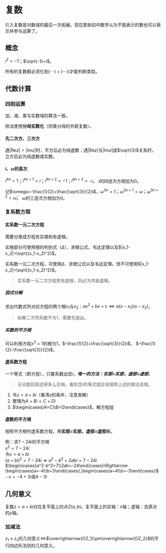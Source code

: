# 复数
引入复数是对数域的最后一次拓展。现在那些初中数学认为不能表示的数也可以表示并参与运算了。

## 概念
$i^2=-1$；$\sqrt{-1}=i$。

所有的复数都必须化到$(\dotsm)+(\dotsm)i$才能判断类型。

## 代数计算

### 四则运算
加、减、乘与实数域的算法一致。

除法使用**分母实数化**（同乘分母的共轭复数）。

#### 先二次方、三次方
遇$|\text{Re}z|=|\text{Im}z|$时，平方后必为纯虚数；遇$|\text{Re}z|$与$|\text{Im}z|$成$\sqrt{3}$关系时，
立方后必为纯虚数或实数。

#### $i$、$\omega$的高次
$i^{4n}=1$；$i^{4n+1}=i$；$i^{4n+2}=-1$；$i^{4n+3}=-i$。
$i$的四连次方相加为0。

记$\omega=-\frac{1}{2}+\frac{\sqrt{3}}{2}i$，$\omega^{3n}=1$；$\omega^{3n+1}=\omega$；$\omega^{3n+2}=\bar{\omega}$。
$\omega$的三连次方相加为0。

### 复系数方程

#### 实系数一元二次方程
需要分类成方程有实根和有虚根。

实根部分可使用根的判别式（$\Delta$）、求根公式、韦达定理以及$|x_1-x_2|=\sqrt{(x_1-x_2)^2}$。

实系数一元二次方程，可使用$\Delta$、求根公式以及韦达定理。但不可使用$|x_1-x_2|=\sqrt{(x_1-x_2)^2}$。
> 实系数一元二次方程若有虚根，则必为共轭虚根。

##### 因式分解
求出代数式所对应方程的两个根$x_1$与$x_2$：$ax^2+bx+c\Leftrightarrow a(x-x_1)(x-x_2)$。
> 如果二次项系数不为1，需要先提出。

##### 实数的平方根
可以利用方程$x^3=1$的根为$1$，$-\frac{1}{2}+\frac{\sqrt{3}}{2}i$， $-\frac{1}{2}-\frac{\sqrt{3}}{2}i$。

#### 虚系数方程
一个等式（即方程），只要系数出现$i$，***唯一的方法：实部=实部，虚部=虚部***。
> 无论题目叙述得多么花哨，看到含$i$的等式就应该按照上述的做法去做。

1. 令$z=a+bi$（看清$z$的条件，注意舍解）
2. 整理为$A+Bi=C+Di$
3. $\begin{cases}A=C\\B=D\end{cases}$，解方程组

#### 虚数的平方根
按照平方根列虚系数方程，用**实部=实部，虚部=虚部**解。

例：求$7-24i$的平方根 \
$x^2=7-24i$ \
令$x=a+bi$ \
$(a+bi)^2=7-24i\Rightarrow a^2-b^2+2abi=7-24i$ \
$\begin{cases}a^2-b^2=7\\2ab=-24\end{cases}\Rightarrow
\begin{cases}a=-4\\b=3\end{cases},\begin{cases}a=4\\b=-3\end{cases}$ \
$\therefore x=-4+3i\text{或}4-3i$

## 几何意义
复数$z=a+bi$对应复平面上的点$Z(a, b)$。复平面上的实轴：$x$轴；虚轴：去原点的$y$轴。

### 加减法
$z_1\pm z_2$的几何意义$\Leftrightarrow$$\overrightarrow{OZ_1}\pm\overrightarrow{OZ_2}$的平行四边形法则的几何意义。